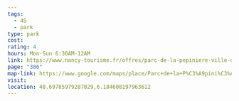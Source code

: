 ```yaml
---
tags:
  - 4S
  - park
type: park
cost: 
rating: 4
hours: Mon-Sun 6:30AM-12AM
link: https://www.nancy-tourisme.fr/offres/parc-de-la-pepiniere-ville-de-nancy-nancy-fr-2036711/
page: "386"
map-link: https://www.google.com/maps/place/Parc+de+la+P%C3%A9pini%C3%A8re/@48.6977898,6.1820354,17z/data=!3m1!4b1!4m6!3m5!1s0x47949813caed5aef:0x84e8b64749e49c93!8m2!3d48.6977863!4d6.1846103!16s%2Fg%2F1213jb4r?entry=ttu&g_ep=EgoyMDI0MDkyNS4wIKXMDSoASAFQAw%3D%3D
visit: 
location: 48.69785979287029,6.184608197963612
---
```

